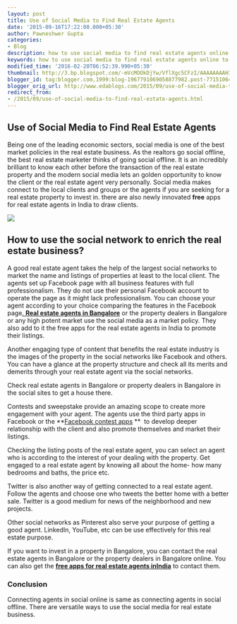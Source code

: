 ```yaml
---
layout: post
title: Use of Social Media to Find Real Estate Agents
date: '2015-09-16T17:22:00.000+05:30'
author: Pawneshwer Gupta
categories:
- Blog
description: how to use social media to find real estate agents online to grow up your business,earn money from social media by growing your clients
keywords: how to use social media to find real estate agents online to grow up your business,earn money from social media by growing your clients
modified_time: '2016-02-20T06:52:39.990+05:30'
thumbnail: http://3.bp.blogspot.com/-mVcMOOkDjYw/VflXgc5CFzI/AAAAAAAAH1U/x0wGluvHM3w/s72-c/a.png
blogger_id: tag:blogger.com,1999:blog-1967791069058877982.post-7715106407270642508
blogger_orig_url: http://www.edablogs.com/2015/09/use-of-social-media-to-find-real-estate-agents.html
redirect_from:
- /2015/09/use-of-social-media-to-find-real-estate-agents.html
---
```


## Use of Social Media to Find Real Estate Agents

Being one of the leading economic sectors, social media is one of the best market policies in the real estate business. As the realtors go social offline, the best real estate marketer thinks of going social offline. It is an incredibly brilliant to know each other before the transaction of the real estate property and the modern social media lets an golden opportunity to know the client or the real estate agent very personally. Social media makes connect to the local clients and groups or the agents if you are seeking for a real estate property to invest in. there are also newly innovated **free** apps for real estate agents in India to draw clients.

[![](http://3.bp.blogspot.com/-mVcMOOkDjYw/VflXgc5CFzI/AAAAAAAAH1U/x0wGluvHM3w/s320/a.png)](http://3.bp.blogspot.com/-mVcMOOkDjYw/VflXgc5CFzI/AAAAAAAAH1U/x0wGluvHM3w/s1600/a.png)

## **How to use the social network to enrich the real estate business?**

A good real estate agent takes the help of the largest social networks to market the name and listings of properties at least to the local client. The agents set up Facebook page with all business features with full professionalism. They do not use their personal Facebook account to operate the page as it might lack professionalism. You can choose your agent according to your choice comparing the features in the Facebook page[. **Real estate agents in Bangalore**](https://housing.com/in/agents/bangalore/bangalore) or the property dealers in Bangalore or any high potent market use the social media as a market policy. They also add to it the free apps for the real estate agents in India to promote their listings.

Another engaging type of content that benefits the real estate industry is the images of the property in the social networks like Facebook and others. You can have a glance at the property structure and check all its merits and demerits through your real estate agent via the social networks.

Check real estate agents in Bangalore or property dealers in Bangalore in the social sites to get a house there.

Contests and sweepstake provide an amazing scope to create more engagement with your agent. The agents use the third party apps in Facebook or the **[Facebook contest apps](http://www.agorapulse.com/blog/which-facebook-contest-app-is-a-good-fit-for-your-facebook-page) **  to develop deeper relationship with the client and also promote themselves and market their listings.

Checking the listing posts of the real estate agent, you can select an agent who is according to the interest of your dealing with the property. Get engaged to a real estate agent by knowing all about the home- how many bedrooms and baths, the price etc.

Twitter is also another way of getting connected to a real estate agent. Follow the agents and choose one who tweets the better home with a better sale. Twitter is a good medium for news of the neighborhood and new projects.

Other social networks as Pinterest also serve your purpose of getting a good agent. LinkedIn, YouTube, etc can be use effectively for this real estate purpose.

If you want to invest in a property in Bangalore, you can contact the real estate agents in Bangalore or the property dealers in Bangalore online. You can also get the **[free apps for real estate agents inIndia](https://play.google.com/store/apps/details?id=com.housing.android.agent)** to contact them.

### Conclusion

Connecting agents in social online is same as connecting agents in social offline. There are versatile ways to use the social media for real estate business.